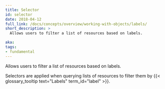 ```yaml
---
title: Selector
id: selector
date: 2018-04-12
full_link: /docs/concepts/overview/working-with-objects/labels/
short_description: >
  Allows users to filter a list of resources based on labels.

aka:
tags:
- fundamental
---
```

 Allows users to filter a list of resources based on labels.

<!--more-->

Selectors are applied when querying lists of resources to filter them by {{< glossary_tooltip text="Labels" term_id="label" >}}.